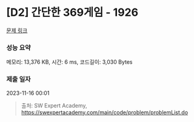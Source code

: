 # [D2] 간단한 369게임 - 1926 

[문제 링크](https://swexpertacademy.com/main/code/problem/problemDetail.do?contestProbId=AV5PTeo6AHUDFAUq) 

### 성능 요약

메모리: 13,376 KB, 시간: 6 ms, 코드길이: 3,030 Bytes

### 제출 일자

2023-11-16 00:01



> 출처: SW Expert Academy, https://swexpertacademy.com/main/code/problem/problemList.do